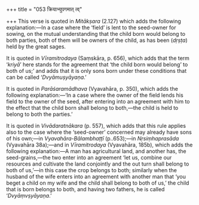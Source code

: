 +++
title = "053 क्रियाभ्युपगमात् त्व्"

+++
This verse is quoted in *Mitākṣara* (2.127) which adds the following
explanation:—In a case where the ‘field’ is lent to the seed-owner for
sowing, on the mutual understanding that the child born would belong to
both parties, both of them will be owners of the child, as has been
(*dṛṣṭa*) held by the great sages.

It is quoted in *Vīramitrodaya* (Saṃskāra, p. 656), which adds that the
term ‘*kriyā*’ here stands for the agreement that ‘the child born would
belong’ to both of us;’ and adds that it is only sons born under these
conditions that can be called ‘*Dvyāmuṣyāyaṇa*.’

It is quoted in *Parāśaramādhava* (Vyavahāra, p. 350), which adds the
following explanation:—‘In a case where the owner of the field lends his
field to the owner of the seed, after entering into an agreement with
him to the effect that the child born shall belong to both,—the child is
held to belong to both the parties.’

It is quoted in *Vivādaratnākara* (p. 557), which adds that this rule
applies also to the case where the ‘seed-owner’ concerned may already
have sons of his own;—in *Vyavahāra-Bālambhaṭṭī* (p..653);—in
*Nṛsiṃhaprasāda* (Vyavahāra 38a);—and in *Vīramitrodaya* (Vyavahāra,
185b), which adds the following explanation:—A man has agricultural
land, and another has, the seed-grains,—the two enter into an agreement
‘let us, combine our resources and cultivate the land conjointly and the
out turn shall belong to both of us,’—in this case the crop belongs to
both; similarly when the husband of the wife enters into an agreement
with another man that ‘you beget a child on my wife and the child shall
belong to both of us,’ the child that is born belongs to both, and
having two fathers, he is called ‘*Dvyāṃvṣyāyaṇa*.’


